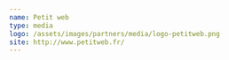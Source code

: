 ```yaml
---
name: Petit web
type: media
logo: /assets/images/partners/media/logo-petitweb.png
site: http://www.petitweb.fr/
---
```

